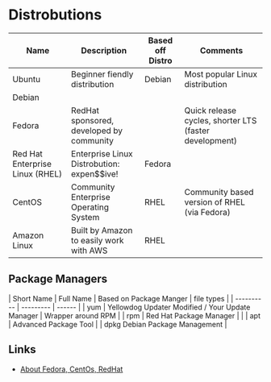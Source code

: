 # Distrobutions

| Name | Description | Based off Distro | Comments | 
| ---- | ----------- | --------------- | -------- |
| Ubuntu | Beginner fiendly distribution | Debian | Most popular Linux distribution |
| Debian | | |
| Fedora | RedHat sponsored, developed by community | | Quick release cycles, shorter LTS (faster development) |
| Red Hat Enterprise Linux (RHEL) | Enterprise Linux Distrobution: expen$$ive! | Fedora | |
| CentOS | Community Enterprise Operating System | RHEL | Community based version of RHEL (via Fedora) |
| Amazon Linux | Built by Amazon to easily work with AWS | RHEL|

## Package Managers
| Short Name | Full Name | Based on Package Manger | file types | 
| ---------- | --------- | ------ |
| yum | Yellowdog Updater Modified / Your Update Manager | Wrapper around RPM |
| rpm | Red Hat Package Manager | |
| apt | Advanced Package Tool | | dpkg Debian Package Management |
## Links
- [About Fedora, CentOs, RedHat](https://danielmiessler.com/study/fedora_redhat_centos/)